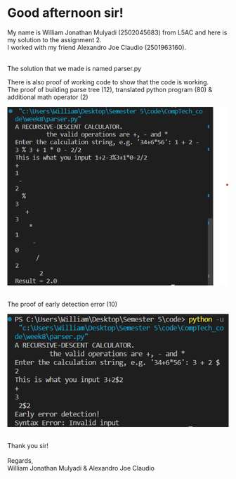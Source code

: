 <h1>Good afternoon sir!</h1>

My name is William Jonathan Mulyadi (2502045683) from L5AC and here is my solution to the assignment 2. <br>
I worked with my friend Alexandro Joe Claudio (2501963160).<br>

<br>
The solution that we made is named parser.py  <br>


There is also proof of working code to show that the code is working.<br>
The proof of building parse tree (12), translated python program (80) & additional math operator (2)
<p align="left"> <img src="https://github.com/willamjonathan/Compilation_Tech/blob/main/assignment2/poc/assignment2_proof.png" alt="willamjonathan" /> </p>
<br>
The proof of early detection error (10)
<p align="left"> <img src="https://github.com/willamjonathan/Compilation_Tech/blob/main/assignment2/poc/assignment2_proof2.png" alt="willamjonathan" /> </p>


<br>
Thank you sir!<br>
<br>
Regards, <br>
William Jonathan Mulyadi & Alexandro Joe Claudio<br>
